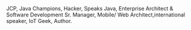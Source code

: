 JCP, Java Champions, Hacker, Speaks Java, Enterprise Architect & Software Development Sr. Manager, 
Mobile/ Web Architect,international speaker, IoT Geek, Author.
